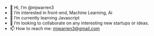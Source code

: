 - 👋 Hi, I’m @mjwarren3
- 👀 I’m interested in front-end, Machine Learning, Ai
- 🌱 I’m currently learning Javascript
- 💞️ I’m looking to collaborate on any interesting new startups or ideas.
- 📫 How to reach me: mjwarren3@gmail.com

<!---
mjwarren3/mjwarren3 is a ✨ special ✨ repository because its `README.md` (this file) appears on your GitHub profile.
You can click the Preview link to take a look at your changes.
--->
